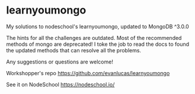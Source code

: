 # learnyoumongo

My solutions to nodeschool's learnyoumongo, updated to MongoDB ^3.0.0

The hints for all the challenges are outdated. Most of the recommended methods
of mongo are deprecated! I toke the job to read the docs to found the
updated methods that can resolve all the problems.

Any suggestions or questions are welcome!

Workshopper's repo https://github.com/evanlucas/learnyoumongo

See it on NodeSchool https://nodeschool.io/

